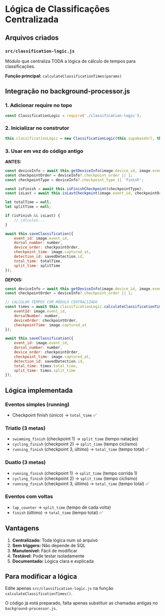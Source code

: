# Lógica de Classificações Centralizada

## Arquivos criados

### `src/classification-logic.js`
Módulo que centraliza TODA a lógica de cálculo de tempos para classificações.

**Função principal:** `calculateClassificationTimes(params)`

## Integração no background-processor.js

### 1. Adicionar require no topo
```javascript
const ClassificationLogic = require('./classification-logic');
```

### 2. Inicializar no construtor
```javascript
this.classificationLogic = new ClassificationLogic(this.supabaseUrl, this.supabaseKey);
```

### 3. Usar em vez do código antigo

**ANTES:**
```javascript
const deviceInfo = await this.getDeviceInfo(image.device_id, image.event_id);
const checkpointOrder = deviceInfo?.checkpoint_order || 1;
const checkpointType = deviceInfo?.checkpoint_type || 'finish';

const isFinish = await this.isFinishCheckpoint(checkpointType);
const isLast = await this.isLastCheckpoint(image.event_id, checkpointOrder);

let totalTime = null;
let splitTime = null;

if (isFinish && isLast) {
    // cálculos...
}

await this.saveClassification({
    event_id: image.event_id,
    dorsal_number: number,
    device_order: checkpointOrder,
    checkpoint_time: image.captured_at,
    detection_id: savedDetection.id,
    total_time: totalTime,
    split_time: splitTime
});
```

**DEPOIS:**
```javascript
const deviceInfo = await this.getDeviceInfo(image.device_id, image.event_id);
const checkpointOrder = deviceInfo?.checkpoint_order || 1;

// CALCULAR TEMPOS COM MÓDULO CENTRALIZADO
const times = await this.classificationLogic.calculateClassificationTimes({
    eventId: image.event_id,
    dorsalNumber: number,
    deviceOrder: checkpointOrder,
    checkpointTime: image.captured_at
});

await this.saveClassification({
    event_id: image.event_id,
    dorsal_number: number,
    device_order: checkpointOrder,
    checkpoint_time: image.captured_at,
    detection_id: savedDetection.id,
    total_time: times.total_time,
    split_time: times.split_time
});
```

## Lógica implementada

### Eventos simples (running)
- Checkpoint finish (único) → `total_time` ✅

### Triatlo (3 metas)
- `swimming_finish` (checkpoint 1) → `split_time` (tempo natação)
- `cycling_finish` (checkpoint 2) → `split_time` (tempo ciclismo)
- `running_finish` (checkpoint 3, último) → `total_time` (tempo total) ✅

### Duatlo (3 metas)
- `running_finish` (checkpoint 1) → `split_time` (tempo corrida 1)
- `cycling_finish` (checkpoint 2) → `split_time` (tempo ciclismo)
- `running_finish` (checkpoint 3, último) → `total_time` (tempo total) ✅

### Eventos com voltas
- `lap_counter` → `split_time` (tempo de cada volta)
- `finish` (último) → `total_time` (tempo total) ✅

## Vantagens

1. **Centralizado:** Toda lógica num só arquivo
2. **Sem triggers:** Não depende de SQL
3. **Manutenível:** Fácil de modificar
4. **Testável:** Pode testar isoladamente
5. **Documentado:** Lógica clara e explicada

## Para modificar a lógica

Edite apenas `src/classification-logic.js` na função `calculateClassificationTimes()`.

O código já está preparado, falta apenas substituir as chamadas antigas no `background-processor.js`.

